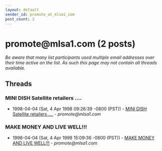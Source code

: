 ```yaml
---
layout: default
sender_id: promote_at_mlsa1_com
post_count: 2
---
```


# promote<span>@</span>mlsa1.com (2 posts)

_Be aware that many list participants used multiple email addresses over their time active on the list. As such this page may not contain all threads available._

## Threads

### MINI DISH Satellite retailers ....
+ 1998-04-04 (Sat, 4 Apr 1998 09:26:39 -0800 (PST)) - [MINI DISH Satellite retailers ....](/archive/1998/04/f7444c2112376ca097013a727dbfed7cb89c50af0eb8868d400668a91a8027a6) - _promote@mlsa1.com_

### MAKE MONEY AND LIVE WELL!!!
+ 1998-04-04 (Sat, 4 Apr 1998 15:09:36 -0800 (PST)) - [MAKE MONEY AND LIVE WELL!!!](/archive/1998/04/5ac2f9542215b179b38f2898779d6046834880d9b8ee7233c7f9cfdac9473551) - _promote@mlsa1.com_

